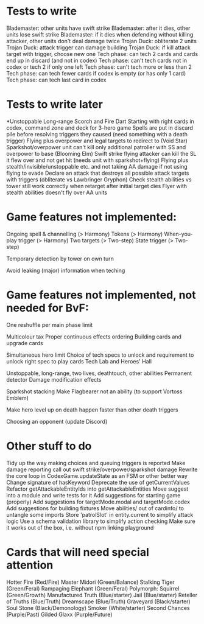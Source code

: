 # Tests to write

Blademaster: other units have swift strike
Blademaster: after it dies, other units lose swift strike
Blademaster: if it dies when defending without killing attacker, other units don't deal damage twice
Trojan Duck: obliterate 2 units
Trojan Duck: attack trigger can damage building
Trojan Duck: if kill attack target with trigger, choose new one
Tech phase: can tech 2 cards and cards end up in discard (and not in codex)
Tech phase: can't tech cards not in codex or tech 2 if only one left
Tech phase: can't tech more or less than 2
Tech phase: can tech fewer cards if codex is empty (or has only 1 card)
Tech phase: can tech last card in codex

# Tests to write later

\*Unstoppable
Long-range
Scorch and Fire Dart
Starting with right cards in codex, command zone and deck for 3-hero game
Spells are put in discard pile before resolving triggers they caused (need something with a death trigger)
Flying plus overpower and legal targets to redirect to (Void Star)
Sparkshot/overpower unit can't kill only additional patroller with SS and overpower to base (Blooming Elm)
Swift strike flying attacker can kill the SL it flew over and not get hit (needs unit with sparkshot+flying)
Flying plus stealth/invisible/unstoppable etc. and not taking AA damage if not using flying to evade
Declare an attack that destroys all possible attack targets with triggers (obliterate vs Lawbringer Gryphon)
Check stealth abilities vs tower still work correctly when retarget after initial target dies
Flyer with stealth abilities doesn't fly over AA units

# Game features not implemented:

Ongoing spell & channelling (> Harmony)
Tokens (> Harmony)
When-you-play trigger (> Harmony)
Two targets (> Two-step)
State trigger (> Two-step)

Temporary detection by tower on own turn

Avoid leaking (major) information when teching

# Game features not implemented, not needed for BvF:

One reshuffle per main phase limit

Multicolour tax
Proper continuous effects ordering
Building cards and upgrade cards

Simultaneous hero limit
Choice of tech specs to unlock and requirement to unlock right spec to play cards
Tech Lab and Heroes' Hall

Unstoppable, long-range, two lives, deathtouch, other abilities
Permanent detector
Damage modification effects

Sparkshot stacking
Make Flagbearer not an ability (to support Vortoss Emblem)

Make hero level up on death happen faster than other death triggers

Choosing an opponent (update Discord)

# Other stuff to do

Tidy up the way making choices and queuing triggers is reported
Make damage reporting call out swift strike/overpower/sparkshot damage
Rewrite the core loop in CodexGame.updateState as an FSM or other better way
Change signature of hasKeyword
Deprecate the use of getCurrentValues
Refactor getAttackableEntityIds into getAttackableEntities
Move suggest into a module and write tests for it
Add suggestions for starting game (properly)
Add suggestions for targetMode.modal and targetMode.codex
Add suggestions for building fixtures
Move abilities/ out of cardinfo/ to untangle some imports
Store 'patrolSlot' in entity.current to simplify attack logic
Use a schema validation library to simplify action checking
Make sure it works out of the box, i.e. without npm linking playground

# Cards that will need special attention

Hotter Fire (Red/Fire)
Master Midori (Green/Balance)
Stalking Tiger (Green/Feral)
Rampaging Elephant (Green/Feral)
Polymorph: Squirrel (Green/Growth)
Manufactured Truth (Blue/starter)
Jail (Blue/starter)
Reteller of Truths (Blue/Truth)
Dreamscape (Blue/Truth)
Graveyard (Black/starter)
Soul Stone (Black/Demonology)
Smoker (White/starter)
Second Chances (Purple/Past)
Gilded Glaxx (Purple/Future)
